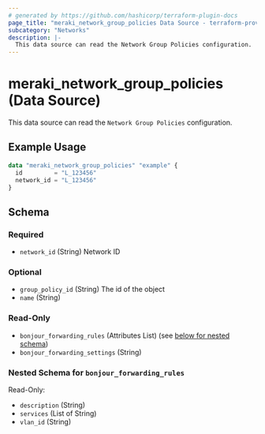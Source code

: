 ```yaml
---
# generated by https://github.com/hashicorp/terraform-plugin-docs
page_title: "meraki_network_group_policies Data Source - terraform-provider-meraki"
subcategory: "Networks"
description: |-
  This data source can read the Network Group Policies configuration.
---
```


# meraki_network_group_policies (Data Source)

This data source can read the `Network Group Policies` configuration.

## Example Usage

```terraform
data "meraki_network_group_policies" "example" {
  id         = "L_123456"
  network_id = "L_123456"
}
```

<!-- schema generated by tfplugindocs -->
## Schema

### Required

- `network_id` (String) Network ID

### Optional

- `group_policy_id` (String) The id of the object
- `name` (String)

### Read-Only

- `bonjour_forwarding_rules` (Attributes List) (see [below for nested schema](#nestedatt--bonjour_forwarding_rules))
- `bonjour_forwarding_settings` (String)

<a id="nestedatt--bonjour_forwarding_rules"></a>
### Nested Schema for `bonjour_forwarding_rules`

Read-Only:

- `description` (String)
- `services` (List of String)
- `vlan_id` (String)
